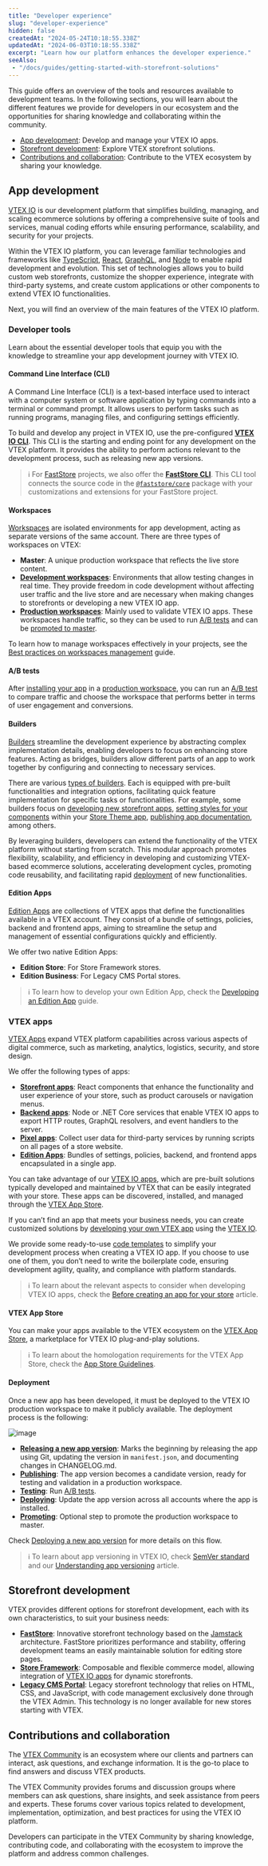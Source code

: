 ```yaml
---
title: "Developer experience"
slug: "developer-experience"
hidden: false
createdAt: "2024-05-24T10:18:55.338Z"
updatedAt: "2024-06-03T10:18:55.338Z"
excerpt: "Learn how our platform enhances the developer experience."
seeAlso:
 - "/docs/guides/getting-started-with-storefront-solutions"
---
```


This guide offers an overview of the tools and resources available to development teams. In the following sections, you will learn about the different features we provide for developers in our ecosystem and the opportunities for sharing knowledge and collaborating within the community.

- [App development](#app-development): Develop and manage your VTEX IO apps.
- [Storefront development](#storefront-development): Explore VTEX storefront solutions.
- [Contributions and collaboration](#contributions-and-collaboration): Contribute to the VTEX ecosystem by sharing your knowledge.

## App development

[VTEX IO](https://developers.vtex.com/docs/guides/vtex-io-documentation-what-is-vtex-io) is our development platform that simplifies building, managing, and scaling ecommerce solutions by offering a comprehensive suite of tools and services, manual coding efforts while ensuring performance, scalability, and security for your projects.

Within the VTEX IO platform, you can leverage familiar technologies and frameworks like [TypeScript](https://www.typescriptlang.org/), [React](https://react.dev/), [GraphQL](https://graphql.org/), and [Node](https://nodejs.org/en) to enable rapid development and evolution. This set of technologies allows you to build custom web storefronts, customize the shopper experience, integrate with third-party systems, and create custom applications or other components to extend VTEX IO functionalities.

Next, you will find an overview of the main features of the VTEX IO platform.

### Developer tools

Learn about the essential developer tools that equip you with the knowledge to streamline your app development journey with VTEX IO.

#### Command Line Interface (CLI)

A Command Line Interface (CLI) is a text-based interface used to interact with a computer system or software application by typing commands into a terminal or command prompt. It allows users to perform tasks such as running programs, managing files, and configuring settings efficiently.

To build and develop any project in VTEX IO, use the pre-configured [**VTEX IO CLI**](https://developers.vtex.com/docs/guides/vtex-io-documentation-vtex-io-cli-installation-and-command-reference). This CLI is the starting and ending point for any development on the VTEX platform. It provides the ability to perform actions relevant to the development process, such as releasing new app versions.

>ℹ️ For [FastStore](https://developers.vtex.com/docs/guides/faststore/docs-what-is-faststore) projects, we also offer the [**FastStore CLI**](https://developers.vtex.com/docs/guides/faststore/getting-started-3-faststore-cli). This CLI tool connects the source code in the [`@faststore/core`](https://developers.vtex.com/docs/guides/faststore/project-structure-overview#packagejson) package with your customizations and extensions for your FastStore project.

#### Workspaces

[Workspaces](https://developers.vtex.com/docs/guides/vtex-io-documentation-workspace) are isolated environments for app development, acting as separate versions of the same account. There are three types of workspaces on VTEX:

- **Master**: A unique production workspace that reflects the live store content.
- [**Development workspaces**](https://developers.vtex.com/docs/guides/vtex-io-documentation-creating-a-development-workspace): Environments that allow testing changes in real time. They provide freedom in code development without affecting user traffic and the live store and are necessary when making changes to storefronts or developing a new VTEX IO app.
- [**Production workspaces**](https://developers.vtex.com/docs/guides/vtex-io-documentation-creating-a-production-workspace): Mainly used to validate VTEX IO apps. These workspaces handle traffic, so they can be used to run [A/B tests](#ab-tests) and can be [promoted to master](https://developers.vtex.com/docs/guides/vtex-io-documentation-promoting-a-workspace-to-master).

To learn how to manage workspaces effectively in your projects, see the [Best practices on workspaces management](https://developers.vtex.com/docs/guides/vtex-io-documentation-workspaces-best-practices) guide.

#### A/B tests

After [installing your app](https://developers.vtex.com/docs/guides/vtex-io-documentation-installing-an-app) in a [production workspace](https://developers.vtex.com/docs/guides/vtex-io-documentation-creating-a-production-workspace), you can run an [A/B test](https://developers.vtex.com/docs/guides/vtex-io-documentation-running-native-ab-testing) to compare traffic and choose the workspace that performs better in terms of user engagement and conversions.

#### Builders

[Builders](https://developers.vtex.com/docs/guides/vtex-io-documentation-builders) streamline the development experience by abstracting complex implementation details, enabling developers to focus on enhancing store features. Acting as bridges, builders allow different parts of an app to work together by configuring and connecting to necessary services.

There are various [types of builders](https://developers.vtex.com/docs/guides/vtex-io-documentation-builders#list-of-builders). Each is equipped with pre-built functionalities and integration options, facilitating quick feature implementation for specific tasks or functionalities. For example, some builders focus on [developing new storefront apps](https://developers.vtex.com/docs/guides/vtex-io-documentation-react-builder), [setting styles for your components](https://developers.vtex.com/docs/guides/vtex-io-documentation-styles-builder) within your [Store Theme app](https://developers.vtex.com/docs/guides/vtex-io-documentation-3-settingyourstoretheme), [publishing app documentation](https://developers.vtex.com/docs/guides/vtex-io-documentation-docs-builder), among others.

By leveraging builders, developers can extend the functionality of the VTEX platform without starting from scratch. This modular approach promotes flexibility, scalability, and efficiency in developing and customizing VTEX-based ecommerce solutions, accelerating development cycles, promoting code reusability, and facilitating rapid [deployment](#deployment) of new functionalities.

#### Edition Apps

[Edition Apps](https://developers.vtex.com/docs/guides/vtex-io-documentation-edition-app) are collections of VTEX apps that define the functionalities available in a VTEX account. They consist of a bundle of settings, policies, backend and frontend apps, aiming to streamline the setup and management of essential configurations quickly and efficiently.

We offer two native Edition Apps:

- **Edition Store**: For Store Framework stores.
- **Edition Business**: For Legacy CMS Portal stores.

>ℹ️ To learn how to develop your own Edition App, check the [Developing an Edition App](https://developers.vtex.com/docs/guides/vtex-io-documentation-configuring-an-edition-app) guide.

### VTEX apps

[VTEX Apps](https://developers.vtex.com/docs/guides/vtex-io-documentation-what-is-a-vtex-app) expand VTEX platform capabilities across various aspects of digital commerce, such as marketing, analytics, logistics, security, and store design.

We offer the following types of apps:

- [**Storefront apps**](https://developers.vtex.com/docs/guides/vtex-io-documentation-1-developing-storefront-apps-using-react-and-vtex-io): React components that enhance the functionality and user experience of your store, such as product carousels or navigation menus.
- [**Backend apps**](https://developers.vtex.com/docs/guides/vtex-io-documentation-service): Node or .NET Core services that enable VTEX IO apps to export HTTP routes, GraphQL resolvers, and event handlers to the server.
- [**Pixel apps**](https://developers.vtex.com/docs/guides/vtex-io-documentation-1-developnativeintegrationswithpixelapps): Collect user data for third-party services by running scripts on all pages of a store website.
- [**Edition Apps**](https://developers.vtex.com/docs/guides/vtex-io-documentation-edition-app): Bundles of settings, policies, backend, and frontend apps encapsulated in a single app.

You can take advantage of our [VTEX IO apps](https://developers.vtex.com/docs/vtex-io-apps), which are pre-built solutions typically developed and maintained by VTEX that can be easily integrated with your store. These apps can be discovered, installed, and managed through the [VTEX App Store](#vtex-app-store).

If you can’t find an app that meets your business needs, you can create customized solutions by [developing your own VTEX app](https://developers.vtex.com/docs/guides/vtex-io-documentation-developing-an-app) using the [VTEX IO](#app-development).

We provide some ready-to-use [code templates](https://developers.vtex.com/docs/guides/code-samples) to simplify your development process when creating a VTEX IO app. If you choose to use one of them, you don’t need to write the boilerplate code, ensuring development agility, quality, and compliance with platform standards.

>ℹ️ To learn about the relevant aspects to consider when developing VTEX IO apps, check the [Before creating an app for your store](https://help.vtex.com/tracks/vtex-store-overview--eSDNk26pdvemF3XKM0nK9/7euXDZR5CCnVFSrXyczIhu#before-creating-an-app-for-your-store) article.

#### VTEX App Store

You can make your apps available to the VTEX ecosystem on the [VTEX App Store](https://developers.vtex.com/docs/guides/vtex-app-store), a marketplace for VTEX IO plug-and-play solutions.

>ℹ️ To learn about the homologation requirements for the VTEX App Store, check the [App Store Guidelines](https://developers.vtex.com/docs/guides/vtex-io-documentation-homologation-requirements-for-vtex-app-store).

#### Deployment

Once a new app has been developed, it must be deployed to the VTEX IO production workspace to make it publicly available. The deployment process is the following:

![image](https://cdn.jsdelivr.net/gh/vtexdocs/dev-portal-content@main/docs/guides/VTEX-Platform-Overview/making-an-app-publicly-available.png)

- [**Releasing a new app version**](https://developers.vtex.com/docs/guides/vtex-io-documentation-releasing-a-new-app-version): Marks the beginning by releasing the app using Git, updating the version in `manifest.json`, and documenting changes in CHANGELOG.md.
- [**Publishing**](https://developers.vtex.com/docs/guides/vtex-io-documentation-publishing-an-app): The app version becomes a candidate version, ready for testing and validation in a production workspace.
- [**Testing**](https://developers.vtex.com/docs/guides/ab-tests): Run [A/B tests](#ab-tests).
- [**Deploying**](https://developers.vtex.com/docs/guides/vtex-io-documentation-deploying-the-app-stable-version): Update the app version across all accounts where the app is installed.
- [**Promoting**](https://developers.vtex.com/docs/guides/vtex-io-documentation-promoting-a-workspace-to-master): Optional step to promote the production workspace to master.

Check [Deploying a new app version](https://developers.vtex.com/docs/guides/vtex-io-documentation-making-your-new-app-version-publicly-available) for more details on this flow.

>ℹ️ To learn about app versioning in VTEX IO, check [SemVer standard](https://semver.org/) and our [Understanding app versioning](https://developers.vtex.com/docs/guides/vtex-io-documentation-releasing-a-new-app-version) article.

## Storefront development

VTEX provides different options for storefront development, each with its own characteristics, to suit your business needs:

- [**FastStore**](https://developers.vtex.com/docs/guides/faststore/docs-what-is-faststore): Innovative storefront technology based on the [Jamstack](https://jamstack.org/) architecture. FastStore prioritizes performance and stability, offering development teams an easily maintainable solution for editing store pages.
- [**Store Framework**](https://developers.vtex.com/docs/guides/store-framework): Composable and flexible commerce model, allowing integration of [VTEX IO apps](https://developers.vtex.com/docs/vtex-io-apps) for dynamic storefronts.
- [**Legacy CMS Portal**](https://developers.vtex.com/docs/guides/vtex-io-documentation-migrating-storefront-from-legacy-to-io): Legacy storefront technology that relies on HTML, CSS, and JavaScript, with code management exclusively done through the VTEX Admin. This technology is no longer available for new stores starting with VTEX.

## Contributions and collaboration

The [VTEX Community](https://community.vtex.com/) is an ecosystem where our clients and partners can interact, ask questions, and exchange information. It is the go-to place to find answers and discuss VTEX products.

The VTEX Community provides forums and discussion groups where members can ask questions, share insights, and seek assistance from peers and experts. These forums cover various topics related to development, implementation, optimization, and best practices for using the VTEX IO platform.

Developers can participate in the VTEX Community by sharing knowledge, contributing code, and collaborating with the ecosystem to improve the platform and address common challenges.
